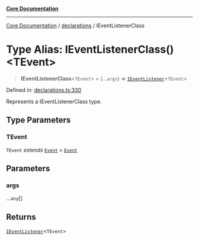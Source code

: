 [**Core Documentation**](../../README.md)

***

[Core Documentation](../../README.md) / [declarations](../README.md) / IEventListenerClass

# Type Alias: IEventListenerClass()\<TEvent\>

> **IEventListenerClass**\<`TEvent`\> = (...`args`) => [`IEventListener`](../interfaces/IEventListener.md)\<`TEvent`\>

Defined in: [declarations.ts:330](https://github.com/stonemjs/core/blob/e2200da501349da1fec304d821c002bb6d055b61/src/declarations.ts#L330)

Represents a IEventListenerClass type.

## Type Parameters

### TEvent

`TEvent` *extends* [`Event`](../../events/Event/classes/Event.md) = [`Event`](../../events/Event/classes/Event.md)

## Parameters

### args

...`any`[]

## Returns

[`IEventListener`](../interfaces/IEventListener.md)\<`TEvent`\>
